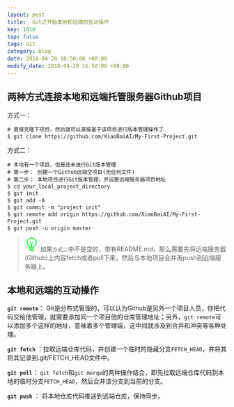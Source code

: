 ```yaml
---
layout: post
title:  Git之开始本地和远端的互动操作
key: 1010
top: false
tags: Git
category: blog
date: 2018-04-20 16:50:00 +08:00
modify_date: 2018-04-20 16:50:00 +08:00
---
```


## 两种方式连接本地和远端托管服务器Github项目

方式一：

```
# 直接克隆下项目，然后就可以直接基于该项目进行版本管理操作了
$ git clone https://github.com/XiaoBaiAI/My-First-Project.git
```

方式二：

```
# 本地有一个项目，但是还未进行Git版本管理
# 第一步： 创建一个Github远端空项目(无任何文件)
# 第二步： 本地项目进行Git版本管理，并设置远端服务器项目地址
$ cd your_local_project_directory
$ git init
$ git add -A
$ git commit -m "project init"
$ git remote add origin https://github.com/XiaoBaiAI/My-First-Project.git
$ git push -u origin master
```

> ![注意](https://github.com/yicm/Images/blob/master/common/tip_32.png?raw=true) 如果`方式二`中不是空的，带有README.md，那么需要先将远端服务器(Github)上内容fetch或者pull下来，然后与本地项目合并再push到远端服务器上。

## 本地和远端的互动操作

**`git remote`**： Git是分布式管理的，可以认为Github是另外一个项目人员，你把代码交给他管理，就需要添加同一个项目他的仓库管理地址；另外，`git remote`可以添加多个这样的地址，意味着多个管理端，这中间就涉及到合并和冲突等各种处理。

**`git fetch`** ：拉取远端仓库代码，并创建一个临时的隐藏分支`FETCH_HEAD`，并将其将其记录到.git/FETCH_HEAD文件中。

**`git pull`**： `git fetch`和`git merge`的两种操作结合，即先拉取远端仓库代码到本地的临时分支`FETCH_HEAD`，然后合并该分支到当前的分支。

**`git push`** ： 将本地仓库代码推送到远端仓库，保持同步。



